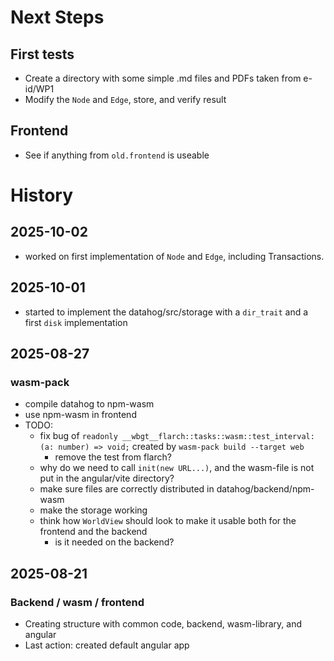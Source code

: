 # Next Steps

## First tests

- Create a directory with some simple .md files and PDFs taken from e-id/WP1
- Modify the `Node` and `Edge`, store, and verify result

## Frontend

- See if anything from `old.frontend` is useable

# History

## 2025-10-02

- worked on first implementation of `Node` and `Edge`, including Transactions.

## 2025-10-01

- started to implement the datahog/src/storage with a `dir_trait` and a first `disk` implementation

## 2025-08-27

### wasm-pack

- compile datahog to npm-wasm
- use npm-wasm in frontend
- TODO:
  - fix bug of `readonly __wbgt__flarch::tasks::wasm::test_interval: (a: number) => void;`
    created by `wasm-pack build --target web`
    - remove the test from flarch?
  - why do we need to call `init(new URL...)`, and the wasm-file is not put in the
    angular/vite directory?
  - make sure files are correctly distributed in datahog/backend/npm-wasm
  - make the storage working
  - think how `WorldView` should look to make it usable both for the frontend and the backend
    - is it needed on the backend?

## 2025-08-21

### Backend / wasm / frontend

- Creating structure with common code, backend, wasm-library, and angular
- Last action: created default angular app

